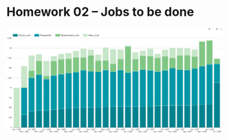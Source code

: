 # Homework 02 – Jobs to be done

![alt text](https://github.com/kittipanpip/BADS7105/blob/main/Homework%2010%20-%20Customer%20Movement%20Analysis/Customer%20Movement%20Analysis.png?raw=true)
